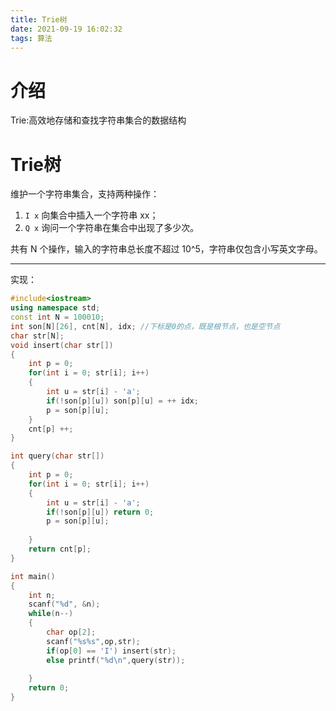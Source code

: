 ```yaml
---
title: Trie树
date: 2021-09-19 16:02:32 
tags: 算法
---
```


# 介绍  

Trie:高效地存储和查找字符串集合的数据结构

<!-- more -->  

# Trie树

维护一个字符串集合，支持两种操作：

1. `I x` 向集合中插入一个字符串 xx；
2. `Q x` 询问一个字符串在集合中出现了多少次。

共有 N 个操作，输入的字符串总长度不超过 10^5，字符串仅包含小写英文字母。

------

实现：

```c++
#include<iostream>
using namespace std;
const int N = 100010;
int son[N][26], cnt[N], idx; //下标是0的点，既是根节点，也是空节点
char str[N];
void insert(char str[])
{
    int p = 0;
    for(int i = 0; str[i]; i++)
    {
        int u = str[i] - 'a';
        if(!son[p][u]) son[p][u] = ++ idx;
        p = son[p][u];
    }
    cnt[p] ++;
}

int query(char str[])
{
    int p = 0;
    for(int i = 0; str[i]; i++)
    {
        int u = str[i] - 'a';
        if(!son[p][u]) return 0;
        p = son[p][u];
        
    }
    return cnt[p];
}

int main()
{
    int n;
    scanf("%d", &n);
    while(n--)
    {
        char op[2];
        scanf("%s%s",op,str);
        if(op[0] == 'I') insert(str);
        else printf("%d\n",query(str));
        
    }
    return 0;
}
```


